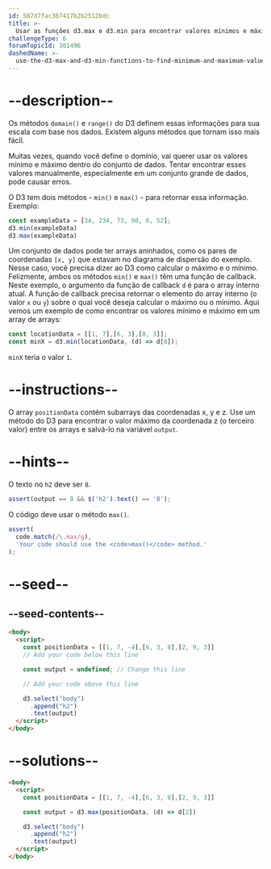 ```yaml
---
id: 587d7fac367417b2b2512bdc
title: >-
  Usar as funções d3.max e d3.min para encontrar valores mínimos e máximos em um conjunto de dados
challengeType: 6
forumTopicId: 301496
dashedName: >-
  use-the-d3-max-and-d3-min-functions-to-find-minimum-and-maximum-values-in-a-dataset
---
```


# --description--

Os métodos `domain()` e `range()` do D3 definem essas informações para sua escala com base nos dados. Existem alguns métodos que tornam isso mais fácil.

Muitas vezes, quando você define o domínio, vai querer usar os valores mínimo e máximo dentro do conjunto de dados. Tentar encontrar esses valores manualmente, especialmente em um conjunto grande de dados, pode causar erros.

O D3 tem dois métodos - `min()` e `max()` - para retornar essa informação. Exemplo:

```js
const exampleData = [34, 234, 73, 90, 6, 52];
d3.min(exampleData)
d3.max(exampleData)
```

Um conjunto de dados pode ter arrays aninhados, como os pares de coordenadas `[x, y]` que estavam no diagrama de dispersão do exemplo. Nesse caso, você precisa dizer ao D3 como calcular o máximo e o mínimo. Felizmente, ambos os métodos `min()` e `max()` têm uma função de callback. Neste exemplo, o argumento da função de callback `d` é para o array interno atual. A função de callback precisa retornar o elemento do array interno (o valor `x` ou `y`) sobre o qual você deseja calcular o máximo ou o mínimo. Aqui vemos um exemplo de como encontrar os valores mínimo e máximo em um array de arrays:

```js
const locationData = [[1, 7],[6, 3],[8, 3]];
const minX = d3.min(locationData, (d) => d[0]);
```

`minX` teria o valor `1`.

# --instructions--

O array `positionData` contém subarrays das coordenadas x, y e z. Use um método do D3 para encontrar o valor máximo da coordenada z (o terceiro valor) entre os arrays e salvá-lo na variável `output`.

# --hints--

O texto no `h2` deve ser `8`.

```js
assert(output == 8 && $('h2').text() == '8');
```

O código deve usar o método `max()`.

```js
assert(
  code.match(/\.max/g),
  'Your code should use the <code>max()</code> method.'
);
```

# --seed--

## --seed-contents--

```html
<body>
  <script>
    const positionData = [[1, 7, -4],[6, 3, 8],[2, 9, 3]]
    // Add your code below this line

    const output = undefined; // Change this line

    // Add your code above this line

    d3.select("body")
      .append("h2")
      .text(output)
  </script>
</body>
```

# --solutions--

```html
<body>
  <script>
    const positionData = [[1, 7, -4],[6, 3, 8],[2, 9, 3]]

    const output = d3.max(positionData, (d) => d[2])

    d3.select("body")
      .append("h2")
      .text(output)
  </script>
</body>
```

